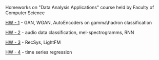 Homeworks on "Data Analysis Applications" course held by Faculty of Computer Science

[HW - 1](https://github.com/ZolotarevStat/University/blob/main/Data%20Analysis%20Applications/HW1_GAN_AutoEncoder.ipynb) - GAN, WGAN, AutoEncoders on gamma\hadron classification

[HW - 2](https://github.com/ZolotarevStat/University/blob/main/Data%20Analysis%20Applications/IAD3last_module_HW2_ZolotarevAnton.ipynb) - audio data classification, mel-spectrogramms, RNN

[HW - 3](https://github.com/ZolotarevStat/University/blob/main/Data%20Analysis%20Applications/HW3_recsys_lightfm.ipynb) - RecSys, LightFM

[HW - 4](https://github.com/ZolotarevStat/University/blob/main/Data%20Analysis%20Applications/HW4_IADlast_module_AntonZolotarev%20(1).ipynb) - time series regression

